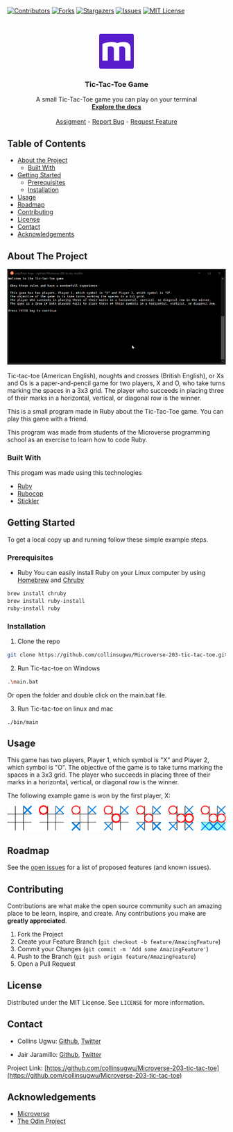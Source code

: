 <!--
*** Thanks for checking out this README Template. If you have a suggestion that would
*** make this better, please fork the repo and create a pull request or simply open
*** an issue with the tag "enhancement".
*** Thanks again! Now go create something AMAZING! :D
-->





<!-- PROJECT SHIELDS -->
<!--
*** I'm using markdown "reference style" links for readability.
*** Reference links are enclosed in brackets [ ] instead of parentheses ( ).
*** See the bottom of this document for the declaration of the reference variables
*** for contributors-url, forks-url, etc. This is an optional, concise syntax you may use.
*** https://www.markdownguide.org/basic-syntax/#reference-style-links
-->
[![Contributors][contributors-shield]][contributors-url]
[![Forks][forks-shield]][forks-url]
[![Stargazers][stars-shield]][stars-url]
[![Issues][issues-shield]][issues-url]
[![MIT License][license-shield]][license-url]



<!-- PROJECT LOGO -->
<br />
<p align="center">
  <a href="https://www.microverse.org/">
    <img src="doc/microverse.png" alt="Logo" width="80" height="80">
  </a>

  <h3 align="center">Tic-Tac-Toe Game</h3>

  <p align="center">
    A small Tic-Tac-Toe game you can play on your terminal
    <br />
    <a href="https://github.com/collinsugwu/Microverse-203-tic-tac-toe/blob/master/README.md"><strong>Explore the docs</strong></a>
    <br />
    <br />
    <a href="https://www.theodinproject.com/courses/ruby-programming/lessons/oop">Assigment</a>
    -
    <a href="https://github.com/collinsugwu/Microverse-203-tic-tac-toe/issues">Report Bug</a>
    -
    <a href="https://github.com/collinsugwu/Microverse-203-tic-tac-toe/issues">Request Feature</a>
  </p>
</p>



<!-- TABLE OF CONTENTS -->
## Table of Contents

* [About the Project](#about-the-project)
  * [Built With](#built-with)
* [Getting Started](#getting-started)
  * [Prerequisites](#prerequisites)
  * [Installation](#installation)
* [Usage](#usage)
* [Roadmap](#roadmap)
* [Contributing](#contributing)
* [License](#license)
* [Contact](#contact)
* [Acknowledgements](#acknowledgements)



<!-- ABOUT THE PROJECT -->
## About The Project

<p align="center">
    <img src="doc/demo.gif" alt="Screenshot">
</p>
<!-- [![Product Name Screen Shot][product-screenshot]](https://example.com) -->

Tic-tac-toe (American English), noughts and crosses (British English), or Xs and Os is a paper-and-pencil game for two players, X and O, who take turns marking the spaces in a 3x3 grid. The player who succeeds in placing three of their marks in a horizontal, vertical, or diagonal row is the winner.

This is a small program made in Ruby about the Tic-Tac-Toe game. You can play this game with a friend.

This program was made from students of the Microverse programming school as an exercise to learn how to code Ruby.

### Built With
This progam was made using this technologies
* [Ruby](https://www.ruby-lang.org/en/)
* [Rubocop](https://github.com/rubocop-hq/rubocop)
* [Stickler](https://stickler-ci.com/)



<!-- GETTING STARTED -->
## Getting Started

To get a local copy up and running follow these simple example steps.

### Prerequisites

* Ruby
You can easily install Ruby on your Linux computer by using [Homebrew](https://docs.brew.sh/) and [Chruby](https://github.com/postmodern/chruby)
```sh
brew install chruby
brew install ruby-install
ruby-install ruby
```

### Installation

<!-- 1. Get a free API Key at [https://example.com](https://example.com) -->
1. Clone the repo
```sh
git clone https://github.com/collinsugwu/Microverse-203-tic-tac-toe.git
```
 2. Run Tic-tac-toe on Windows
```sh
.\main.bat
``` 
Or open the folder and double click on the main.bat file.

 3. Run Tic-tac-toe on linux and mac
```
./bin/main
``` 



<!-- USAGE EXAMPLES -->
## Usage

This game has two players, Player 1, which symbol is "X" and Player 2, which symbol is "O". The objective of the game is to take turns marking the spaces in a 3x3 grid. The player who succeeds in placing three of their marks in a horizontal, vertical, or diagonal row is the winner.

The following example game is won by the first player, X:

<p align="center">
    <img src="doc/examples.png" alt="Examples">
</p>




<!-- ROADMAP -->
## Roadmap

See the [open issues](https://github.com/collinsugwu/Microverse-203-tic-tac-toe/issues) for a list of proposed features (and known issues).



<!-- CONTRIBUTING -->
## Contributing

Contributions are what make the open source community such an amazing place to be learn, inspire, and create. Any contributions you make are **greatly appreciated**.

1. Fork the Project
2. Create your Feature Branch (`git checkout -b feature/AmazingFeature`)
3. Commit your Changes (`git commit -m 'Add some AmazingFeature'`)
4. Push to the Branch (`git push origin feature/AmazingFeature`)
5. Open a Pull Request



<!-- LICENSE -->
## License

Distributed under the MIT License. See `LICENSE` for more information.



<!-- CONTACT -->
## Contact


* Collins Ugwu: [Github](https://github.com/collinsugwu), [Twitter](https://twitter.com/collinsugwu_me
)

* Jair Jaramillo: [Github](https://github.com/jairjy), [Twitter](https://twitter.com/jairjy)

Project Link: [https://github.com/collinsugwu/Microverse-203-tic-tac-toe](https://github.com/collinsugwu/Microverse-203-tic-tac-toe)

<!-- ACKNOWLEDGEMENTS -->
## Acknowledgements
* [Microverse](https://www.microverse.org/)
* [The Odin Project](https://www.theodinproject.com/)




<!-- MARKDOWN LINKS & IMAGES -->
<!-- https://www.markdownguide.org/basic-syntax/#reference-style-links -->
[contributors-shield]: https://img.shields.io/github/contributors/othneildrew/Best-README-Template.svg?style=flat-square
[contributors-url]: https://github.com/collinsugwu/Microverse-203-tic-tac-toe/graphs/contributors
[forks-shield]: https://img.shields.io/github/forks/collinsugwu/Microverse-203-tic-tac-toe
[forks-url]: https://github.com/collinsugwu/Microverse-203-tic-tac-toe/network/members
[stars-shield]: https://img.shields.io/github/stars/collinsugwu/Microverse-203-tic-tac-toe
[stars-url]: https://github.com/collinsugwu/Microverse-203-tic-tac-toe/stargazers
[issues-shield]: https://img.shields.io/github/issues/collinsugwu/Microverse-203-tic-tac-toe
[issues-url]: https://github.com/collinsugwu/Microverse-203-tic-tac-toe/issues
[license-shield]: https://img.shields.io/github/license/collinsugwu/Microverse-203-tic-tac-toe
[license-url]: https://github.com/collinsugwu/Microverse-203-tic-tac-toe/blob/master/LICENSE.txt
[product-screenshot]: doc/screenshot-3.png
